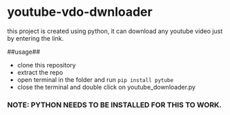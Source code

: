 # youtube-vdo-dwnloader

this project is created using python, it can download any youtube video just by entering the link.

##usage##

-  clone this repository
-  extract the repo
-  open terminal in the folder and run ```pip install pytube```
-  close the terminal and double click on youtube_downloader.py

### NOTE: PYTHON NEEDS TO BE INSTALLED FOR THIS TO WORK.
